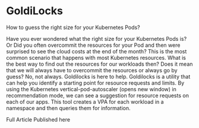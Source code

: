 # GoldiLocks
How to guess the right size for your Kubernetes Pods?

Have you ever wondered what the right size for your Kubernetes Pods is? Or Did you often overcommit the resources for your Pod and then were surprised to see the cloud costs at the end of the month? This is the most common scenario that happens with most Kubernetes resources. What is the best way to find out the resources for our workloads then? Does it mean that we will always have to overcommit the resources or always go by guess? No, not always. Goldilocks is here to help. Goldilocks is a utility that can help you identify a starting point for resource requests and limits. By using the Kubernetes vertical-pod-autoscaler (opens new window) in recommendation mode, we can see a suggestion for resource requests on each of our apps. This tool creates a VPA for each workload in a namespace and then queries them for information.

Full Article Published here
